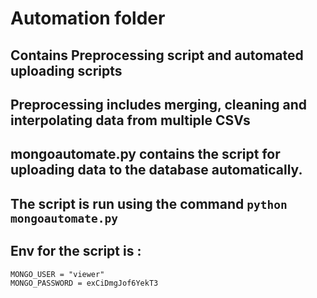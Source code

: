 # Automation folder

## Contains Preprocessing script and automated uploading scripts


## Preprocessing includes merging, cleaning and interpolating data from multiple CSVs

## mongoautomate.py contains the script for uploading data to the database automatically.

## The script is run using the command ```python mongoautomate.py```


## Env for the script is :

```
MONGO_USER = "viewer"
MONGO_PASSWORD = exCiDmgJof6YekT3
```

